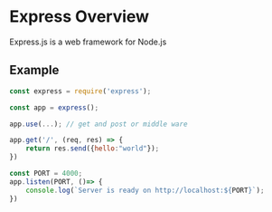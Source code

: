 # Express Overview


Express.js is a web framework for Node.js

## Example

```js
const express = require('express');

const app = express();

app.use(...); // get and post or middle ware

app.get('/', (req, res) => {
    return res.send({hello:"world"});
})

const PORT = 4000;
app.listen(PORT, ()=> {
    console.log(`Server is ready on http://localhost:${PORT}`);
})
```


